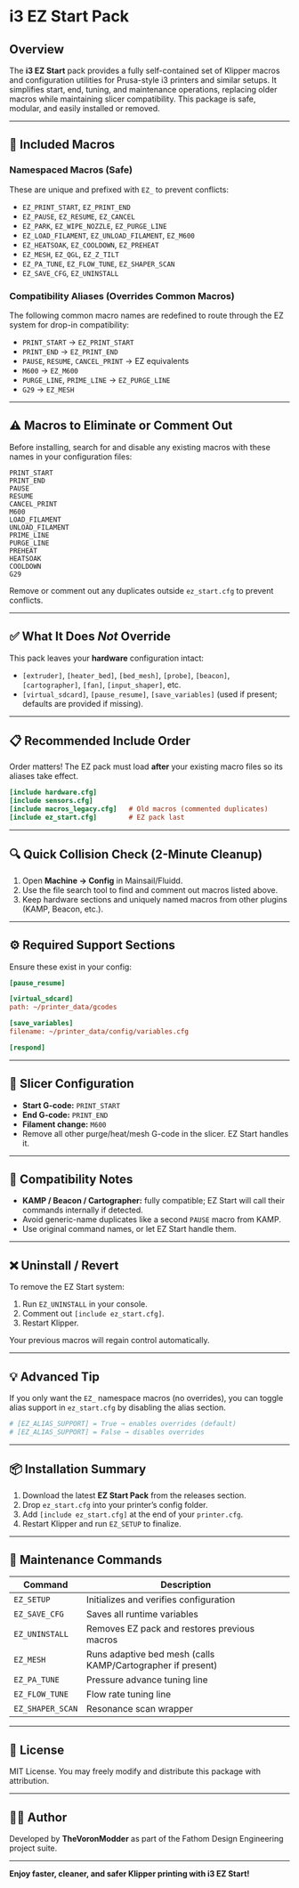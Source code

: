 # i3 EZ Start Pack

## Overview

The **i3 EZ Start** pack provides a fully self-contained set of Klipper macros and configuration utilities for Prusa-style i3 printers and similar setups. It simplifies start, end, tuning, and maintenance operations, replacing older macros while maintaining slicer compatibility. This package is safe, modular, and easily installed or removed.

---

## 🧰 Included Macros

### Namespaced Macros (Safe)

These are unique and prefixed with `EZ_` to prevent conflicts:

* `EZ_PRINT_START`, `EZ_PRINT_END`
* `EZ_PAUSE`, `EZ_RESUME`, `EZ_CANCEL`
* `EZ_PARK`, `EZ_WIPE_NOZZLE`, `EZ_PURGE_LINE`
* `EZ_LOAD_FILAMENT`, `EZ_UNLOAD_FILAMENT`, `EZ_M600`
* `EZ_HEATSOAK`, `EZ_COOLDOWN`, `EZ_PREHEAT`
* `EZ_MESH`, `EZ_QGL`, `EZ_Z_TILT`
* `EZ_PA_TUNE`, `EZ_FLOW_TUNE`, `EZ_SHAPER_SCAN`
* `EZ_SAVE_CFG`, `EZ_UNINSTALL`

### Compatibility Aliases (Overrides Common Macros)

The following common macro names are redefined to route through the EZ system for drop-in compatibility:

* `PRINT_START` → `EZ_PRINT_START`
* `PRINT_END` → `EZ_PRINT_END`
* `PAUSE`, `RESUME`, `CANCEL_PRINT` → EZ equivalents
* `M600` → `EZ_M600`
* `PURGE_LINE`, `PRIME_LINE` → `EZ_PURGE_LINE`
* `G29` → `EZ_MESH`

---

## ⚠️ Macros to Eliminate or Comment Out

Before installing, search for and disable any existing macros with these names in your configuration files:

```
PRINT_START
PRINT_END
PAUSE
RESUME
CANCEL_PRINT
M600
LOAD_FILAMENT
UNLOAD_FILAMENT
PRIME_LINE
PURGE_LINE
PREHEAT
HEATSOAK
COOLDOWN
G29
```

Remove or comment out any duplicates outside `ez_start.cfg` to prevent conflicts.

---

## ✅ What It Does *Not* Override

This pack leaves your **hardware** configuration intact:

* `[extruder]`, `[heater_bed]`, `[bed_mesh]`, `[probe]`, `[beacon]`, `[cartographer]`, `[fan]`, `[input_shaper]`, etc.
* `[virtual_sdcard]`, `[pause_resume]`, `[save_variables]` (used if present; defaults are provided if missing).

---

## 📋 Recommended Include Order

Order matters! The EZ pack must load **after** your existing macro files so its aliases take effect.

```ini
[include hardware.cfg]
[include sensors.cfg]
[include macros_legacy.cfg]   # Old macros (commented duplicates)
[include ez_start.cfg]        # EZ pack last
```

---

## 🔍 Quick Collision Check (2-Minute Cleanup)

1. Open **Machine → Config** in Mainsail/Fluidd.
2. Use the file search tool to find and comment out macros listed above.
3. Keep hardware sections and uniquely named macros from other plugins (KAMP, Beacon, etc.).

---

## ⚙️ Required Support Sections

Ensure these exist in your config:

```ini
[pause_resume]

[virtual_sdcard]
path: ~/printer_data/gcodes

[save_variables]
filename: ~/printer_data/config/variables.cfg

[respond]
```

---

## 🧩 Slicer Configuration

* **Start G-code:** `PRINT_START`
* **End G-code:** `PRINT_END`
* **Filament change:** `M600`
* Remove all other purge/heat/mesh G-code in the slicer. EZ Start handles it.

---

## 🧠 Compatibility Notes

* **KAMP / Beacon / Cartographer:** fully compatible; EZ Start will call their commands internally if detected.
* Avoid generic-name duplicates like a second `PAUSE` macro from KAMP.
* Use original command names, or let EZ Start handle them.

---

## ❌ Uninstall / Revert

To remove the EZ Start system:

1. Run `EZ_UNINSTALL` in your console.
2. Comment out `[include ez_start.cfg]`.
3. Restart Klipper.

Your previous macros will regain control automatically.

---

## 💡 Advanced Tip

If you only want the `EZ_` namespace macros (no overrides), you can toggle alias support in `ez_start.cfg` by disabling the alias section.

```ini
# [EZ_ALIAS_SUPPORT] = True → enables overrides (default)
# [EZ_ALIAS_SUPPORT] = False → disables overrides
```

---

## 📦 Installation Summary

1. Download the latest **EZ Start Pack** from the releases section.
2. Drop `ez_start.cfg` into your printer’s config folder.
3. Add `[include ez_start.cfg]` at the end of your `printer.cfg`.
4. Restart Klipper and run `EZ_SETUP` to finalize.

---

## 🧹 Maintenance Commands

| Command          | Description                                                 |
| ---------------- | ----------------------------------------------------------- |
| `EZ_SETUP`       | Initializes and verifies configuration                      |
| `EZ_SAVE_CFG`    | Saves all runtime variables                                 |
| `EZ_UNINSTALL`   | Removes EZ pack and restores previous macros                |
| `EZ_MESH`        | Runs adaptive bed mesh (calls KAMP/Cartographer if present) |
| `EZ_PA_TUNE`     | Pressure advance tuning line                                |
| `EZ_FLOW_TUNE`   | Flow rate tuning line                                       |
| `EZ_SHAPER_SCAN` | Resonance scan wrapper                                      |

---

## 🧾 License

MIT License. You may freely modify and distribute this package with attribution.

---

## 👨‍🔧 Author

Developed by **TheVoronModder** as part of the Fathom Design Engineering project suite.

---

**Enjoy faster, cleaner, and safer Klipper printing with i3 EZ Start!**
